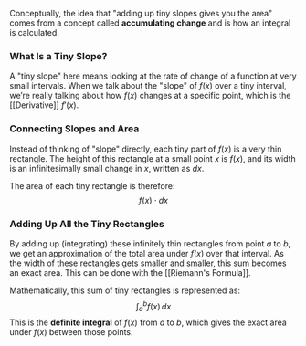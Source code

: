 Conceptually, the idea that "adding up tiny slopes gives you the area" comes from a concept called **accumulating change** and is how an integral is calculated.
### What Is a Tiny Slope?
A "tiny slope" here means looking at the rate of change of a function at very small intervals. When we talk about the "slope" of $f(x)$ over a tiny interval, we’re really talking about how $f(x)$ changes at a specific point, which is the [[Derivative]] $f'(x)$.
### Connecting Slopes and Area
Instead of thinking of "slope" directly, each tiny part of $f(x)$ is a very thin rectangle. The height of this rectangle at a small point $x$ is $f(x)$, and its width is an infinitesimally small change in $x$, written as $dx$.

The area of each tiny rectangle is therefore:$$
f(x) \cdot dx
$$
### Adding Up All the Tiny Rectangles
By adding up (integrating) these infinitely thin rectangles from point $a$ to $b$, we get an approximation of the total area under $f(x)$ over that interval. As the width of these rectangles gets smaller and smaller, this sum becomes an exact area. This can be done with the [[Riemann's Formula]].

Mathematically, this sum of tiny rectangles is represented as:$$
\int_a^b f(x) \, dx
$$This is the **definite integral** of $f(x)$ from $a$ to $b$, which gives the exact area under $f(x)$ between those points.